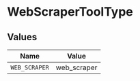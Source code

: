 # WebScraperToolType


## Values

| Name          | Value         |
| ------------- | ------------- |
| `WEB_SCRAPER` | web_scraper   |